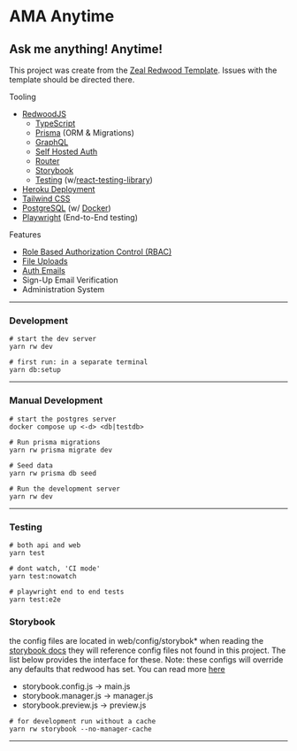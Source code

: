 # AMA Anytime

## Ask me anything! Anytime!

This project was create from the [Zeal Redwood Template](https://github.com/codingzeal/redwood-template-app). Issues with the template should be directed there.

Tooling
- [RedwoodJS](https://redwoodjs.com/)
  - [TypeScript](https://redwoodjs.com/docs/typescript/index)
  - [Prisma](https://redwoodjs.com/docs/schema-relations) (ORM & Migrations)
  - [GraphQL](https://redwoodjs.com/docs/graphql)
  - [Self Hosted Auth](https://redwoodjs.com/docs/auth/dbauth)
  - [Router](https://redwoodjs.com/docs/router)
  - [Storybook](https://redwoodjs.com/docs/storybook)
  - [Testing](https://redwoodjs.com/docs/testing) (w/[react-testing-library](https://testing-library.com/docs/react-testing-library/intro/))
- [Heroku Deployment](https://www.heroku.com/)
- [Tailwind CSS](https://tailwindcss.com/)
- [PostgreSQL](https://www.postgresql.org/) (w/ [Docker](https://www.docker.com/))
- [Playwright](https://playwright.dev/) (End-to-End testing)

Features
- [Role Based Authorization Control (RBAC)](https://redwoodjs.com/docs/how-to/role-based-access-control-rbac)
- [File Uploads](https://redwoodjs.com/docs/how-to/file-uploads)
- [Auth Emails](https://redwoodjs.com/docs/how-to/sending-emails)
- Sign-Up Email Verification
- Administration System

---

### Development
```terminal
# start the dev server
yarn rw dev

# first run: in a separate terminal
yarn db:setup
```

---

### Manual Development
```terminal
# start the postgres server
docker compose up <-d> <db|testdb>

# Run prisma migrations
yarn rw prisma migrate dev

# Seed data
yarn rw prisma db seed

# Run the development server
yarn rw dev
```

---

### Testing


```terminal
# both api and web
yarn test

# dont watch, 'CI mode'
yarn test:nowatch

# playwright end to end tests
yarn test:e2e
```

### Storybook

the config files are located in web/config/storybok*
when reading the [storybook docs](https://storybook.js.org/docs/react/get-started/introduction) they will reference config files not found in this project. The list below provides the interface for these. Note: these configs will override any defaults that redwood has set. You can read more [here](https://redwoodjs.com/docs/storybook#getting-started-with-storybook)

- storybook.config.js -> main.js
- storybook.manager.js -> manager.js
- storybook.preview.js -> preview.js

```terminal
# for development run without a cache
yarn rw storybook --no-manager-cache
```

---
